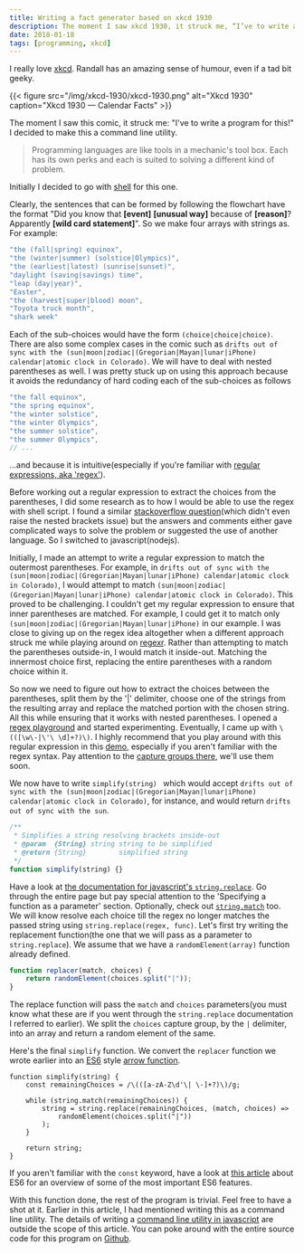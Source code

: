 ```yaml
---
title: Writing a fact generator based on xkcd 1930
description: The moment I saw xkcd 1930, it struck me, “I’ve to write a program for this!".
date: 2018-01-18
tags: [programming, xkcd]
---
```


I really love [xkcd](//xkcd.com). Randall has an amazing sense of humour, even if a tad bit geeky.

{{< figure src="/img/xkcd-1930/xkcd-1930.png" alt="Xkcd 1930" caption="Xkcd 1930 — Calendar Facts" >}}

The moment I saw this comic, it struck me: "I've to write a program for this!" I decided to make this a command line utility.

> Programming languages are like tools in a mechanic's tool box. Each has its own perks and each is suited to solving a different kind of problem.

Initially I decided to go with [shell](//wikiwand.com/en/Shell_script) for this one.

Clearly, the sentences that can be formed by following the flowchart have the format "Did you know that **[event]** **[unusual way]** because of **[reason]**? Apparently **[wild card statement]**". So we make four arrays with strings as. For example:

```js
"the (fall|spring) equinox",
"the (winter|summer) (solstice|Olympics)",
"the (earliest|latest) (sunrise|sunset)",
"daylight (saving|savings) time",
"leap (day|year)",
"Easter",
"the (harvest|super|blood) moon",
"Toyota truck month",
"shark week"
```

Each of the sub-choices would have the form `(choice|choice|choice)`. There are also some complex cases in the comic such as `drifts out of sync with the (sun|moon|zodiac|(Gregorian|Mayan|lunar|iPhone) calendar|atomic clock in Colorado)`. We will have to deal with nested parentheses as well. I was pretty stuck up on using this approach because it avoids the redundancy of hard coding each of the sub-choices as follows

```js
"the fall equinox",
"the spring equinox",
"the winter solstice",
"the winter Olympics",
"the summer solstice",
"the summer Olympics",
// ...
```

...and because it is intuitive(especially if you're familiar with [regular expressions, aka 'regex'](//wikiwand.com/en/Regular_expression)).

Before working out a regular expression to extract the choices from the parentheses, I did some research as to how I would be able to use the regex with shell script. I found a similar [stackoverflow question](//stackoverflow.com/questions/31123641/how-to-find-and-extract-all-words-appearing-between-brackets)(which didn't even raise the nested brackets issue) but the answers and comments either gave complicated ways to solve the problem or suggested the use of another language. So I switched to javascript(nodejs).

Initially, I made an attempt to write a regular expression to match the outermost parentheses. For example, in `drifts out of sync with the (sun|moon|zodiac|(Gregorian|Mayan|lunar|iPhone) calendar|atomic clock in Colorado)`, I would attempt to match `(sun|moon|zodiac|(Gregorian|Mayan|lunar|iPhone) calendar|atomic clock in Colorado)`. This proved to be challenging. I couldn't get my regular expression to ensure that inner parentheses are matched. For example, I could get it to match only `(sun|moon|zodiac|(Gregorian|Mayan|lunar|iPhone)` in our example. I was close to giving up on the regex idea altogether when a different approach struck me while playing around on [regexr](//regexr.com). Rather than attempting to match the parentheses outside-in, I would match it inside-out. Matching the innermost choice first, replacing the entire parentheses with a random choice within it.

So now we need to figure out how to extract the choices between the parentheses, split them by the '\|' delimiter, choose one of the strings from the resulting array and replace the matched portion with the chosen string. All this while ensuring that it works with nested parentheses. I opened a [regex playground](//regexr.com) and started experimenting. Eventually, I came up with `\(([\w\-|\'\ \d]+?)\)`. I highly recommend that you play around with this regular expression in this [demo](//regexr.com/3iii6), especially if you aren't familiar with the regex syntax.  Pay attention to the [capture groups there](//regexone.com/lesson/capturing_groups), we'll use them soon.

We now have to write  `simplify(string) ` which would accept  `drifts out of sync with the (sun|moon|zodiac|(Gregorian|Mayan|lunar|iPhone) calendar|atomic clock in Colorado)`, for instance, and would return `drifts out of sync with the sun`.

```js
/**
 * Simplifies a string resolving brackets inside-out
 * @param  {String} string string to be simplified
 * @return {String}        simplified string
 */
function simplify(string) {}
```

Have a look at [the documentation for javascript's `string.replace`](//devdocs.io/javascript/global_objects/string/replace). Go through the entire page but pay special attention to the 'Specifying a function as a parameter' section. Optionally, check out [`string.match`](//devdocs.io/javascript/global_objects/string/match) too. We will know resolve each choice till the regex no longer matches the passed string using `string.replace(regex, func)`. Let's first try writing the replacement function(the one that we will pass as a parameter to `string.replace`). We assume that we have a `randomElement(array)` function already defined.

```js
function replacer(match, choices) {
    return randomElement(choices.split("|"));
}
```

The replace function will pass the `match` and `choices` parameters(you must know what these are if you went through the `string.replace` documentation I referred to earlier). We split the `choices` capture group, by the `|` delimiter, into an array and return a random element of the same.

Here's the final `simplify` function. We convert the `replacer` function we wrote earlier into an [ES6](//ponyfoo.com/articles/es6) style [arrow function](//devdocs.io/javascript/functions/arrow_functions).

```Js
function simplify(string) {
    const remainingChoices = /\(([a-zA-Z\d'\| \-]+?)\)/g;

    while (string.match(remainingChoices)) {
        string = string.replace(remainingChoices, (match, choices) =>
            randomElement(choices.split("|"))
        );
    }

    return string;
}
```

If you aren't familiar with the `const` keyword, have a look at [this article](//blog.isomr.co/ecmascript-6-lets-see-what-it-has-to-offer) about ES6 for an overview of some of the most important ES6 features.

With this function done, the rest of the program is trivial. Feel free to have a shot at it. Earlier in this article, I had mentioned writing this as a command line utility. The details of writing a [command line utility in javascript](//www.sitepoint.com/javascript-command-line-interface-cli-node-js) are outside the scope of this article. You can poke around with the entire source code for this program on [Github](//github.com/shreyasminocha/calendar-facts).
